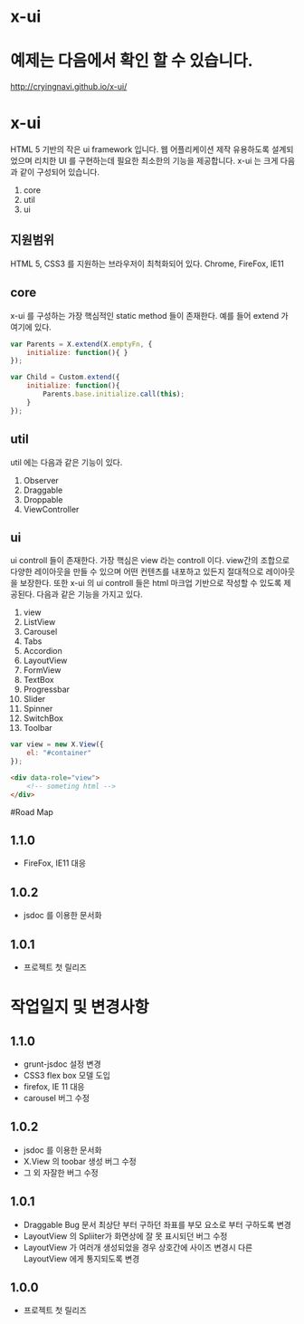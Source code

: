 x-ui
====

# 예제는 다음에서 확인 할 수 있습니다.
http://cryingnavi.github.io/x-ui/

# x-ui
HTML 5 기반의 작은 ui framework 입니다. 웹 어플리케이션 제작 유용하도록 설계되었으며 리치한 UI 를 구현하는데 필요한 최소한의 기능을 제공합니다.
x-ui 는 크게 다음과 같이 구성되어 있습니다.

1. core
2. util
3. ui

## 지원범위
HTML 5, CSS3 를 지원하는 브라우저이 최척화되어 있다. Chrome, FireFox, IE11 

## core
x-ui 를 구성하는 가장 핵심적인 static method 들이 존재한다. 예를 들어 extend 가 여기에 있다.

```javascript
var Parents = X.extend(X.emptyFn, {
    initialize: function(){ }
});

var Child = Custom.extend({
    initialize: function(){
        Parents.base.initialize.call(this);
    }
});
```

## util
util 에는 다음과 같은 기능이 있다.

1. Observer
2. Draggable
2. Droppable
3. ViewController

## ui
ui controll 들이 존재한다. 가장 핵심은 view 라는 controll 이다. view간의 조합으로 다양한 레이아웃을 만들 수 있으며 어떤 컨텐츠를 내포하고 있든지 절대적으로 레이아웃을 보장한다.
또한 x-ui 의 ui controll 들은 html 마크업 기반으로 작성할 수 있도록 제공된다.
다음과 같은 기능을 가지고 있다.

1. view
2. ListView
3. Carousel
4. Tabs
5. Accordion
6. LayoutView
7. FormView
8. TextBox
9. Progressbar
10. Slider
11. Spinner
12. SwitchBox
13. Toolbar
 

```javascript
var view = new X.View({
    el: "#container"
});
```

```html
<div data-role="view">
    <!-- someting html -->
</div>
```


#Road Map
## 1.1.0
+ FireFox, IE11 대응

## 1.0.2
+ jsdoc 를 이용한 문서화

## 1.0.1
+ 프로젝트 첫 릴리즈


# 작업일지 및 변경사항
## 1.1.0
+ grunt-jsdoc 설정 변경
+ CSS3 flex box 모델 도입
+ firefox, IE 11 대응
+ carousel 버그 수정

## 1.0.2
+ jsdoc 를 이용한 문서화
+ X.View 의 toobar 생성 버그 수정
+ 그 외 자잘한 버그 수정

## 1.0.1
+ Draggable Bug 문서 최상단 부터 구하던 좌표를 부모 요소로 부터 구하도록 변경
+ LayoutView 의 Spliiter가 화면상에 잘 못 표시되던 버그 수정
+ LayoutView 가 여러개 생성되었을 경우 상호간에 사이즈 변경시 다른 LayoutView 에게 통지되도록 변경

## 1.0.0
+ 프로젝트 첫 릴리즈
